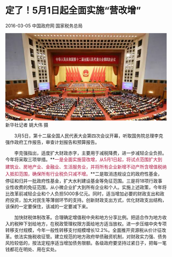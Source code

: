 # 定了！5月1日起全面实施“营改增” 


2016-03-05 中国政府网 国家税务总局


![两会](640.jpg)
新华社记者 姚大伟 摄


　　3月5日，第十二届全国人民代表大会第四次会议开幕，听取国务院总理李克强作政府工作报告，审查计划报告和预算报告。


　　李克强指出，适度扩大财政赤字，主要用于减税降费，进一步减轻企业负担。今年将采取三项举措。**<span style="line-height: 1.6; color: rgb(171, 25, 66);">一是全面实施营改增，从5月1日起，将试点范围扩大到建筑业、房地产业、金融业、生活服务业，并将所有企业新增不动产所含增值税纳入抵扣范围，确保所有行业税负只减不增。</span>**二是取消违规设立的政府性基金，停征和归并一批政府性基金，扩大水利建设基金等免征范围。三是将18项行政事业性收费的免征范围，从小微企业扩大到所有企业和个人。实施上述政策，今年将比改革前减轻企业和个人负担5000多亿元。同时，适当增加必要的财政支出和政府投资，加大对民生等薄弱环节的支持。创新财政支出方式，优化财政支出结构，该保的一定要保住，该减的一定要减下来。


　　加快财税体制改革。合理确定增值税中央和地方分享比例。把适合作为地方收入的税种下划给地方，在税政管理权限方面给地方适当放权。进一步压缩中央专项转移支付规模，今年一般性转移支付规模增长12.2%。全面推开资源税从价计征改革。依法实施税收征管。建立规范的地方政府举债融资机制，对财政实力强、债务风险较低的，按法定程序适当增加债务限额。各级政府要坚持过紧日子，把每一笔钱都花在明处、用在实处。